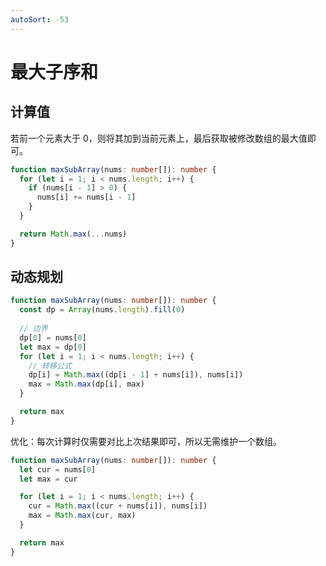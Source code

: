 ```yaml
---
autoSort: -53
---
```


# 最大子序和

## 计算值

若前一个元素大于 0，则将其加到当前元素上，最后获取被修改数组的最大值即可。

``` ts
function maxSubArray(nums: number[]): number {
  for (let i = 1; i < nums.length; i++) {
    if (nums[i - 1] > 0) {
      nums[i] += nums[i - 1] 
    }
  }

  return Math.max(...nums)
}
```

## 动态规划

``` ts
function maxSubArray(nums: number[]): number {
  const dp = Array(nums.length).fill(0)
  
  // 边界
  dp[0] = nums[0]
  let max = dp[0]
  for (let i = 1; i < nums.length; i++) {
    // 转移公式
    dp[i] = Math.max((dp[i - 1] + nums[i]), nums[i])
    max = Math.max(dp[i], max)
  }

  return max
}
```

优化：每次计算时仅需要对比上次结果即可，所以无需维护一个数组。

``` ts
function maxSubArray(nums: number[]): number {
  let cur = nums[0]
  let max = cur

  for (let i = 1; i < nums.length; i++) {
    cur = Math.max((cur + nums[i]), nums[i])
    max = Math.max(cur, max)
  }

  return max
}
```
